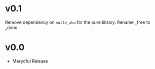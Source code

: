 # v0.1

Remove dependency on `mulle_aba` for the pure library.
Rename _free to _done.

# v0.0

* Merycful Release
